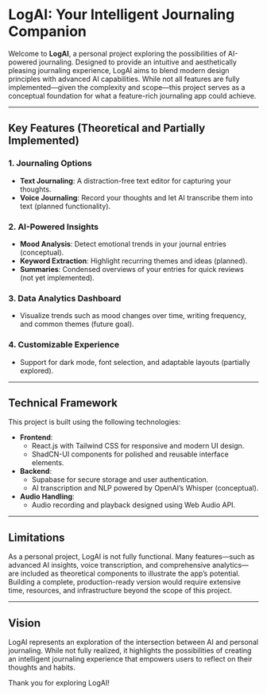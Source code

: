 # LogAI: Your Intelligent Journaling Companion  

Welcome to **LogAI**, a personal project exploring the possibilities of AI-powered journaling. Designed to provide an intuitive and aesthetically pleasing journaling experience, LogAI aims to blend modern design principles with advanced AI capabilities. While not all features are fully implemented—given the complexity and scope—this project serves as a conceptual foundation for what a feature-rich journaling app could achieve.  

---  

## **Key Features** (Theoretical and Partially Implemented)  

### 1. **Journaling Options**  
- **Text Journaling**: A distraction-free text editor for capturing your thoughts.  
- **Voice Journaling**: Record your thoughts and let AI transcribe them into text (planned functionality).  

### 2. **AI-Powered Insights**  
- **Mood Analysis**: Detect emotional trends in your journal entries (conceptual).  
- **Keyword Extraction**: Highlight recurring themes and ideas (planned).  
- **Summaries**: Condensed overviews of your entries for quick reviews (not yet implemented).  

### 3. **Data Analytics Dashboard**  
- Visualize trends such as mood changes over time, writing frequency, and common themes (future goal).  

### 4. **Customizable Experience**  
- Support for dark mode, font selection, and adaptable layouts (partially explored).  

---  

## **Technical Framework**  

This project is built using the following technologies:  
- **Frontend**:  
  - React.js with Tailwind CSS for responsive and modern UI design.  
  - ShadCN-UI components for polished and reusable interface elements.  
- **Backend**:  
  - Supabase for secure storage and user authentication.  
  - AI transcription and NLP powered by OpenAI’s Whisper (conceptual).  
- **Audio Handling**:  
  - Audio recording and playback designed using Web Audio API.  

---  

## **Limitations**  

As a personal project, LogAI is not fully functional. Many features—such as advanced AI insights, voice transcription, and comprehensive analytics—are included as theoretical components to illustrate the app’s potential. Building a complete, production-ready version would require extensive time, resources, and infrastructure beyond the scope of this project.  

---  

## **Vision**  

LogAI represents an exploration of the intersection between AI and personal journaling. While not fully realized, it highlights the possibilities of creating an intelligent journaling experience that empowers users to reflect on their thoughts and habits.  

Thank you for exploring LogAI!  
